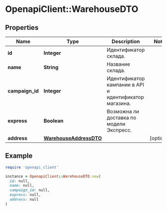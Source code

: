 # OpenapiClient::WarehouseDTO

## Properties

| Name | Type | Description | Notes |
| ---- | ---- | ----------- | ----- |
| **id** | **Integer** | Идентификатор склада. |  |
| **name** | **String** | Название склада. |  |
| **campaign_id** | **Integer** | Идентификатор кампании в API и идентификатор магазина. |  |
| **express** | **Boolean** | Возможна ли доставка по модели Экспресс. |  |
| **address** | [**WarehouseAddressDTO**](WarehouseAddressDTO.md) |  | [optional] |

## Example

```ruby
require 'openapi_client'

instance = OpenapiClient::WarehouseDTO.new(
  id: null,
  name: null,
  campaign_id: null,
  express: null,
  address: null
)
```

